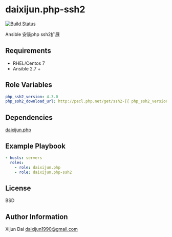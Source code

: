 daixijun.php-ssh2
=========

[![Build Status](https://travis-ci.org/daixijun/ansible-role-php-ssh2.svg?branch=master)](https://travis-ci.org/daixijun/ansible-role-php-ssh2)

Ansible 安装php ssh2扩展

Requirements
------------

* RHEL/Centos 7
* Ansible 2.7 +

Role Variables
--------------

```yaml
php_ssh2_version: 4.3.0
php_ssh2_download_url: http://pecl.php.net/get/ssh2-{{ php_ssh2_version }}.tgz

```

Dependencies
------------

[daixijun.php](https://galaxy.ansible.com/daixijun/php)

Example Playbook
----------------

```yaml
- hosts: servers
  roles:
    - role: daixijun.php
    - role: daixijun.php-ssh2
```

License
-------

BSD

Author Information
------------------

Xijun Dai <daixijun1990@gmail.com>
